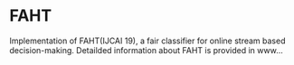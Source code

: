 # FAHT
Implementation of FAHT(IJCAI 19), a fair classifier for online stream based decision-making. Detailded information about FAHT is provided in www...

#
